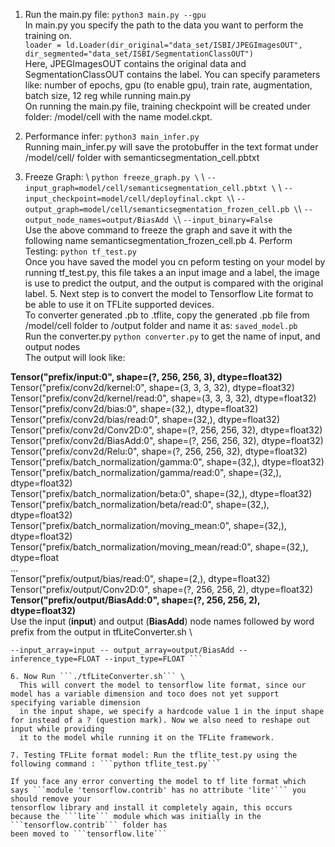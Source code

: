 
1. Run the main.py file: ```python3 main.py --gpu``` \
   In main.py you specify the path to the data you want to perform the training on. \
   ```loader = ld.Loader(dir_original="data_set/ISBI/JPEGImagesOUT", dir_segmented="data_set/ISBI/SegmentationClassOUT")``` \
   Here, JPEGImagesOUT contains the original data and SegmentationClassOUT contains the label.
   You can specify parameters like: number of epochs, gpu (to enable gpu), train rate, augmentation, batch size, 12 reg while running main.py \
   On running the main.py file, training checkpoint will be created under folder: /model/cell with the name model.ckpt.
   
2. Performance infer: ```python3 main_infer.py``` \
   Running main_infer.py will save the protobuffer in the text format under /model/cell/ folder with semanticsegmentation_cell.pbtxt
   
3. Freeze Graph: \ ```python freeze_graph.py \``` \ ```--input_graph=model/cell/semanticsegmentation_cell.pbtxt \``` \ 
```--input_checkpoint=model/cell/deployfinal.ckpt \```\ ```--output_graph=model/cell/semanticsegmentation_frozen_cell.pb \```\ 
```--output_node_names=output/BiasAdd \```\ ```--input_binary=False```\
  Use the above command to freeze the graph and save it with the following name semanticsegmentation_frozen_cell.pb 4. Perform Testing: ```python tf_test.py``` 
\
  Once you have saved the model you cn peform testing on your model by running tf_test.py, this file takes a an input image and a label, the image is use to 
predict the output,
  and the output is compared with the original label. 5. Next step is to convert the model to Tensorflow Lite format to be able to use it on TFLite supported 
devices.\
  To converter generated .pb to .tflite, copy the generated .pb file from /model/cell folder to /output folder and name it as: ```saved_model.pb``` \
  Run the converter.py ```python converter.py``` to get the name of input, and output nodes \
  The output will look like:
  
  
  **Tensor("prefix/input:0", shape=(?, 256, 256, 3), dtype=float32)** \
  Tensor("prefix/conv2d/kernel:0", shape=(3, 3, 3, 32), dtype=float32) \
  Tensor("prefix/conv2d/kernel/read:0", shape=(3, 3, 3, 32), dtype=float32) \
  Tensor("prefix/conv2d/bias:0", shape=(32,), dtype=float32) \
  Tensor("prefix/conv2d/bias/read:0", shape=(32,), dtype=float32) \
  Tensor("prefix/conv2d/Conv2D:0", shape=(?, 256, 256, 32), dtype=float32) \
  Tensor("prefix/conv2d/BiasAdd:0", shape=(?, 256, 256, 32), dtype=float32) \
  Tensor("prefix/conv2d/Relu:0", shape=(?, 256, 256, 32), dtype=float32) \
  Tensor("prefix/batch_normalization/gamma:0", shape=(32,), dtype=float32) \
  Tensor("prefix/batch_normalization/gamma/read:0", shape=(32,), dtype=float32) \
  Tensor("prefix/batch_normalization/beta:0", shape=(32,), dtype=float32) \
  Tensor("prefix/batch_normalization/beta/read:0", shape=(32,), dtype=float32) \
  Tensor("prefix/batch_normalization/moving_mean:0", shape=(32,), dtype=float32) \
  Tensor("prefix/batch_normalization/moving_mean/read:0", shape=(32,), dtype=float \
  ... \
  Tensor("prefix/output/bias/read:0", shape=(2,), dtype=float32) \
  Tensor("prefix/output/Conv2D:0", shape=(?, 256, 256, 2), dtype=float32) \
  **Tensor("prefix/output/BiasAdd:0", shape=(?, 256, 256, 2), dtype=float32)** \
  Use the input (**input**) and output (**BiasAdd**) node names followed by word prefix from the output in tfLiteConverter.sh \
  ```toco --graph_def_file=saved_model.pb --output_file=model.tflite --input_format=TENSORFLOW_GRAPHDEF --output_format=TFLITE --input_shape=1,256,256,3 
--input_array=input -- output_array=output/BiasAdd --inference_type=FLOAT --input_type=FLOAT ```
  
  6. Now Run ```./tfLiteConverter.sh``` \
    This will convert the model to tensorflow lite format, since our model has a variable dimension and toco does not yet support specifying variable dimension 
    in the input shape, we specify a hardcode value 1 in the input shape for instead of a ? (question mark). Now we also need to reshape out input while providing 
    it to the model while running it on the TFLite framework.
    
  7. Testing TFLite format model: Run the tflite_test.py using the following command : ```python tflite_test.py```
 
  If you face any error converting the model to tf lite format which says ```module 'tensorflow.contrib' has no attribute 'lite'``` you should remove your 
  tensorflow library and install it completely again, this occurs because the ```lite``` module which was initially in the ```tensorflow.contrib``` folder has 
  been moved to ```tensorflow.lite```
